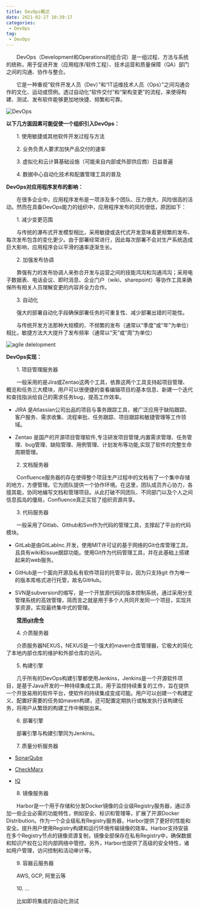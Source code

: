 ```yaml
---
title: DevOps概述
date: 2021-02-27 10:39:17
categories:
 - DevOps
tag:
 - DevOps
---
```


　　DevOps（Development和Operations的组合词）是一组过程、方法与系统的统称，用于促进开发（应用程序/软件工程）、技术运营和质量保障（QA）部门之间的沟通、协作与整合。

　　它是一种重视“软件开发人员（Dev）”和“IT运维技术人员（Ops）”之间沟通合作的文化、运动或惯例。透过自动化“软件交付”和“架构变更”的流程，来使得构建、测试、发布软件能够更加地快捷、频繁和可靠。

![DevOps]({{site.baseurl}}/assets/images/2021-02-27-DevOps概述/0b55b319ebc4b745dfdcdd5acdfc1e178a821535.webp)

**以下几方面因素可能促使一个组织引入DevOps：**

　　1. 使用敏捷或其他软件开发过程与方法  

　　2. 业务负责人要求加快产品交付的速率  

　　3. 虚拟化和云计算基础设施（可能来自内部或外部供应商）日益普遍

　　4. 数据中心自动化技术和配置管理工具的普及

**DevOps对应用程序发布的影响：**

　　在很多企业中，应用程序发布是一项涉及多个团队、压力很大、风险很高的活动。然而在具备DevOps能力的组织中，应用程序发布的风险很低，原因如下：

　　1. 减少变更范围

　　与传统的瀑布式开发模型相比，采用敏捷或迭代式开发意味着更频繁的发布、每次发布包含的变化更少。由于部署经常进行，因此每次部署不会对生产系统造成巨大影响，应用程序会以平滑的速率逐渐生长。

　　2. 加强发布协调

　　靠强有力的发布协调人来弥合开发与运营之间的技能鸿沟和沟通鸿沟；采用电子数据表、电话会议、即时消息、企业门户（wiki、sharepoint）等协作工具来确保所有相关人员理解变更的内容并全力合作。

　　3. 自动化

　　强大的部署自动化手段确保部署任务的可重复性、减少部署出错的可能性。


　　与传统开发方法那种大规模的、不频繁的发布（通常以“季度”或“年”为单位）相比，敏捷方法大大提升了发布频率（通常以“天”或“周”为单位）

![agile delelopment]({{site.baseurl}}/assets/images/2021-02-27-DevOps概述/730e0cf3d7ca7bcb595f1d6bbe096b63f624a84a.webp)

**DevOps实现：**

　　1. 项目管理服务器

　　一般采用的是Jira或Zentao这两个工具，依靠这两个工具支持起项目管理、概览和任务三大模块，用户可以很便捷的查看编辑项目的基本信息、新建一个迭代和查找指派给自己的需求任务bug，提高工作效率。

* JIRA 是Atlassian公司出品的项目与事务跟踪工具，被广泛应用于缺陷跟踪、客户服务、需求收集、流程审批、任务跟踪、项目跟踪和敏捷管理等工作领域。

* Zentao 是国产的开源项目管理软件,专注研发项目管理,内置需求管理、任务管理、bug管理、缺陷管理、用例管理、计划发布等功能,实现了软件的完整生命周期管理。

　　2. 文档服务器

　　Confluence服务器的存在使得整个项目生产过程中的文档有了一个集中存储的地方，方便管理。它为团队提供一个协作环境。在这里，团队成员齐心协力，各擅其能，协同地编写文档和管理项目。从此打破不同团队、不同部门以及个人之间信息孤岛的僵局，Confluence真正实现了组织资源共享。

　　3. 代码服务器

　　一般采用了Gitlab、Github和Svn作为代码的管理工具，支撑起了平台的代码模块。

* GitLab是由GitLabInc.开发，使用MIT许可证的基于网络的Git仓库管理工具，且具有wiki和issue跟踪功能。使用Git作为代码管理工具，并在此基础上搭建起来的web服务。

* GitHub是一个面向开源及私有软件项目的托管平台，因为只支持git 作为唯一的版本库格式进行托管，故名GitHub。

* SVN是subversion的缩写，是一个开放源代码的版本控制系统，通过采用分支管理系统的高效管理，简而言之就是用于多个人共同开发同一个项目，实现共享资源，实现最终集中式的管理。

　　**[常用git命令]({{site.baseurl}}/git/2021/02/26/常用git命令/)**

　　4. 介质服务器

　　介质服务器NEXUS，NEXUS是一个强大的maven仓库管理器，它极大的简化了本地内部仓库的维护和外部仓库的访问。

　　5. 构建引擎

　　几乎所有的DevOps构建引擎都使用Jenkins，Jenkins是一个开源软件项目，是基于Java开发的一种持续集成工具，用于监控持续重复的工作，旨在提供一个开放易用的软件平台，使软件的持续集成变成可能。用户可以创建一个构建定义、配置好需要的任务如maven构建，还可配置定期执行或触发执行该构建任务，将用户从繁琐的构建工作中解脱出来。

　　6. 部署引擎

　　部署引擎与构建引擎同为Jenkins。

　　7. 质量分析服务器

* [SonarQube]({{site.baseurl}}/devops/2021/02/27/SonarQube简介/)

* [CheckMarx]({{site.baseurl}}/devops/2021/02/27/CheckMarx简介/)

* [IQ]({{site.baseurl}}/devops/2021/02/27/SonarQube简介/)

　　8. 镜像服务器

　　Harbor是一个用于存储和分发Docker镜像的企业级Registry服务器，通过添加一些企业必需的功能特性，例如安全、标识和管理等，扩展了开源Docker Distribution。作为一个企业级私有Registry服务器，Harbor提供了更好的性能和安全。提升用户使用Registry构建和运行环境传输镜像的效率。Harbor支持安装在多个Registry节点的镜像资源复制，镜像全部保存在私有Registry中，确保数据和知识产权在公司内部网络中管控。另外，Harbor也提供了高级的安全特性，诸如用户管理，访问控制和活动审计等。

　　9. 容器云服务器

　　AWS, GCP, 阿里云等

　　10. ...

　　比如即将集成的自动化测试
